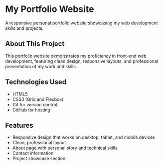 # My Portfolio Website

A responsive personal portfolio website showcasing my web development skills and projects.

## About This Project

This portfolio website demonstrates my proficiency in front-end web development, featuring clean design, responsive layouts, and professional presentation of my work and skills.

## Technologies Used

- HTML5
- CSS3 (Grid and Flexbox)
- Git for version control
- GitHub for hosting

## Features

- Responsive design that works on desktop, tablet, and mobile devices
- Clean, professional layout
- About page with personal story and technical skills
- Contact information
- Project showcase section
